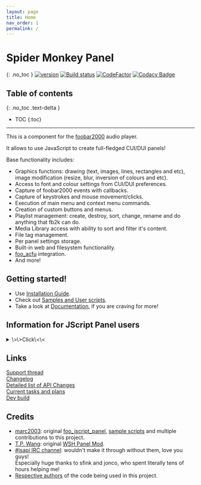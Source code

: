```yaml
---
layout: page
title: Home
nav_order: 1
permalink: /
---
```


# Spider Monkey Panel 
{: .no_toc }
[![version][version_badge]][changelog] [![Build status][appveyor_badge]](https://ci.appveyor.com/project/TheQwertiest/foo-spider-monkey-panel/branch/master) [![CodeFactor][codefactor_badge]](https://www.codefactor.io/repository/github/theqwertiest/foo_spider_monkey_panel/overview/master) [![Codacy Badge][codacy_badge]](https://app.codacy.com/app/qwertiest/foo_spider_monkey_panel?utm_source=github.com&utm_medium=referral&utm_content=TheQwertiest/foo_spider_monkey_panel&utm_campaign=Badge_Grade_Dashboard) 

## Table of contents
{: .no_toc .text-delta }

* TOC
{:toc}

---

This is a component for the [foobar2000](https://www.foobar2000.org) audio player.

It allows to use JavaScript to create full-fledged CUI/DUI panels!  

Base functionality includes:
- Graphics functions: drawing (text, images, lines, rectangles and etc), image modification (resize, blur, inversion of colours and etc).
- Access to font and colour settings from CUI/DUI preferences.
- Capture of foobar2000 events with callbacks.
- Capture of keystrokes and mouse movement/clicks.
- Execution of main menu and context menu commands.
- Creation of custom buttons and menus.
- Playlist management: create, destroy, sort, change, rename and do anything that fb2k can do.
- Media Library access with ability to sort and filter it's content.
- File tag management.
- Per panel settings storage. 
- Built-in web and filesystem functionality.
- [foo_acfu](https://acfu.3dyd.com) integration.
- And more!

## Getting started!

- Use [Installation Guide](installation.md).
- Check out [Samples and User scripts](script_showcase.md).
- Take a look at [Documentation](script_documentation.md), if you are craving for more!

## Information for JScript Panel users

<details><summary markdown='span'>\>\>Click\<\<</summary>

The main difference from the excellent `JScript Panel` component by [marc2003](https://github.com/marc2k3) is the underlying JavaScript engine:
- `foo_jscript_panel` uses closed-source `JScript` engine from Internet Explorer, which was abandoned by Microsoft after the development of IE Edge.
- `foo_spider_monkey_panel` uses open-source `SpiderMonkey` engine from Mozilla Firefox, which is being actively developed and improved every day!

Main features of `Mozilla SpiderMonkey` engine:
- ECMAScript 2019 conformant JavaScript.
- Potential support of ECMAScript Next once it has been released.
- Blazing-fast performance!
- Easily customizable: allows to implement a lot of features that couldn't be implemented before.

See [the corresponding page][api_changes] for the detailed list of API changes.  
Or just use the [Migration Guide](guides/jsp_to_smp_migration_guide.md) to make your scripts compatible.
</details>

## Links
[Support thread](https://hydrogenaud.io/index.php/topic,116669.new.html)  
[Changelog][changelog]  
[Detailed list of API Changes][api_changes]  
[Current tasks and plans][todo]  
[Dev build](https://ci.appveyor.com/api/projects/theqwertiest/foo-spider-monkey-panel/artifacts/_result%2FWin32_Release%2Ffoo_spider_monkey_panel.fb2k-component?branch=master&job=Configuration%3A%20Release)

## Credits
- [marc2003](https://github.com/marc2k3): original [foo_jscript_panel](https://github.com/marc2k3/foo_jscript_panel), [sample scripts](https://github.com/TheQwertiest/smp_2003) and multiple contributions to this project.
- [T.P. Wang](https://hydrogenaud.io/index.php?action=profile;u=44175): original [WSH Panel Mod](https://code.google.com/archive/p/foo-wsh-panel-mod).
- [#jsapi IRC channel](https://wiki.mozilla.org/IRC): wouldn't make it through without them, love you guys!  
  Especially huge thanks to sfink and jonco, who spent literally tens of hours helping me!
- [Respective authors][3rdparty_license] of the code being used in this project.

[changelog]: changelog.md
[3rdparty_license]: third_party_notices.md
[todo]: https://github.com/TheQwertiest/foo_spider_monkey_panel/projects/1
[api_changes]: script_documentation/api_changes.md
[version_badge]: https://img.shields.io/github/release/theqwertiest/foo_spider_monkey_panel.svg
[appveyor_badge]: https://ci.appveyor.com/api/projects/status/4fg787ijr73u7mxc/branch/master?svg=true
[codacy_badge]: https://api.codacy.com/project/badge/Grade/19c686bcf26d46e6a639bdece347ae3d
[codefactor_badge]: https://www.codefactor.io/repository/github/theqwertiest/foo_spider_monkey_panel/badge/master
